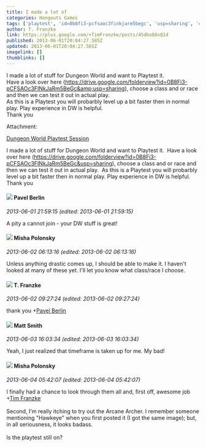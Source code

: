 ```yaml
---
title: I made a lot of
categories: Hangouts Games
tags: ['playtest', 'id=0b8fi3-pcfsaoc3finkjarm5begc', 'usp=sharing', 'class']
author: T. Franzke
link: https://plus.google.com/+TimFranzke/posts/45dbo8XnQ1d
published: 2013-06-01T20:04:27.585Z
updated: 2013-06-01T20:04:27.585Z
imagelink: []
thumblinks: []
---
```


I made a lot of stuff for Dungeon World and want to Playtest it. <br />Have a look over here (<a href="https://drive.google.com/folderview?id=0B8Fi3-pCFSAOc3FINkJaRm5BeGc&amp;usp=sharing" class="ot-anchor">https://drive.google.com/folderview?id=0B8Fi3-pCFSAOc3FINkJaRm5BeGc&amp;usp=sharing</a>), choose a class and or race and then we can test it out in actual play. <br />As this is a Playtest you will probarbly level up a bit faster then in normal play. Play experience in DW is helpful. <br />Thank you


Attachment:

<a href='https://plus.google.com/events/cegoea3fv7bq7epmft7p592lmvk'>Dungeon World Playtest Session</a>


I made a lot of stuff for Dungeon World and want to Playtest it. 
Have a look over here (https://drive.google.com/folderview?id=0B8Fi3-pCFSAOc3FINkJaRm5BeGc&usp=sharing), choose a class and or race and then we can test it out in actual play. 
As this is a Playtest you will probarbly level up a bit faster then in normal play. Play experience in DW is helpful. 
Thank you
<div id='comment z12oghmx1tnjz3h0m23hutsxszipin4th'>
  <h4><img src='{{site.baseurl}}//images/avatars/104648053315873400268_photo.jpg'> Pavel Berlin</h4>
      <p><cite>2013-06-01 21:59:15 (edited: 2013-06-01 21:59:15)</cite></p>
        <p>A pity a cannot join - your DW stuff is great!</p>
</div>
        

<div id='comment z12oghmx1tnjz3h0m23hutsxszipin4th'>
  <h4><img src='{{site.baseurl}}//images/avatars/116245899164381280330_photo.jpg'> Misha Polonsky</h4>
      <p><cite>2013-06-02 06:13:16 (edited: 2013-06-02 06:13:16)</cite></p>
        <p>Unless anything drastic comes up, I should be able to make it. I haven&#39;t looked at many of these yet. I&#39;ll let you know what class/race I choose.</p>
</div>
        

<div id='comment z12oghmx1tnjz3h0m23hutsxszipin4th'>
  <h4><img src='{{site.baseurl}}//images/avatars/110330901807759406775_photo.jpg'> T. Franzke</h4>
      <p><cite>2013-06-02 09:27:24 (edited: 2013-06-02 09:27:24)</cite></p>
        <p>thank you <span class="proflinkWrapper"><span class="proflinkPrefix">+</span><a class="proflink" href="https://plus.google.com/104648053315873400268" oid="104648053315873400268">Pavel Berlin</a></span> </p>
</div>
        

<div id='comment z12oghmx1tnjz3h0m23hutsxszipin4th'>
  <h4><img src='{{site.baseurl}}//images/avatars/114058978089705547111_photo.jpg'> Matt Smith</h4>
      <p><cite>2013-06-03 16:03:34 (edited: 2013-06-03 16:03:34)</cite></p>
        <p>Yeah, I just realized that timeframe is taken up for me. My bad!</p>
</div>
        

<div id='comment z12oghmx1tnjz3h0m23hutsxszipin4th'>
  <h4><img src='{{site.baseurl}}//images/avatars/116245899164381280330_photo.jpg'> Misha Polonsky</h4>
      <p><cite>2013-06-04 05:42:07 (edited: 2013-06-04 05:42:07)</cite></p>
        <p>I finally had a chance to look through them all and, first off, awesome job <span class="proflinkWrapper"><span class="proflinkPrefix">+</span><a class="proflink" href="https://plus.google.com/110330901807759406775" oid="110330901807759406775">Tim Franzke</a></span> <br /><br />Second, I&#39;m really itching to try out the Arcane Archer. I remember someone mentioning &quot;Hawkeye&quot; when you first posted it (I got the same image); but, in all seriousness, it looks badass.<br /><br />Is the playtest still on?</p>
</div>
        
